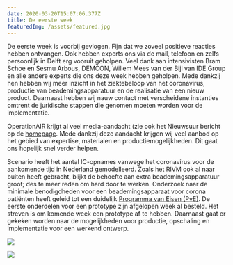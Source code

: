 ```yaml
---
date: 2020-03-20T15:07:06.377Z
title: De eerste week
featuredImg: /assets/featured.jpg
---
```

De eerste week is voorbij gevlogen. Fijn dat we zoveel positieve reacties hebben ontvangen. Ook hebben experts ons via de mail, telefoon en zelfs persoonlijk in Delft erg vooruit geholpen. Veel dank aan intensivisten Bram Schoe en Sesmu Arbous, DEMCON, Willem Mees van der Bijl van IDE Group en alle andere experts die ons deze week hebben geholpen. Mede dankzij hen hebben wij meer inzicht in het ziektebeloop van het coronavirus, productie van beademingsapparatuur en de realisatie van een nieuw product. Daarnaast hebben wij nauw contact met verscheidene instanties omtrent de juridische stappen die genomen moeten worden voor de implementatie.

OperationAIR krijgt al veel media-aandacht (zie ook het Nieuwsuur bericht op de [homepage](/). Mede dankzij deze aandacht krijgen wij veel aanbod op het gebied van expertise, materialen en productiemogelijkheden. Dit gaat ons hopelijk snel verder helpen.

Scenario heeft het aantal IC-opnames vanwege het coronavirus voor de aankomende tijd in Nederland gemodelleerd. Zoals het RIVM ook al naar buiten heeft gebracht, blijkt de behoefte aan extra beademingsapparatuur groot; des te meer reden om hard door te werken. Onderzoek naar de minimale benodigdheden voor een beademingsapparaat voor corona patiënten heeft geleid tot een duidelijk [Programma van Eisen (PvE)](/ontwerpeisen). De eerste onderdelen voor een prototype zijn afgelopen week al besteld. Het streven is om komende week een prototype af te hebben. Daarnaast gaat er gekeken worden naar de mogelijkheden voor productie, opschaling en implementatie voor een werkend ontwerp.

![](/assets/img_0620.jpg)

![](/assets/img_0700-2.jpg)